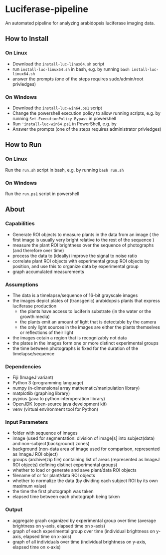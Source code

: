 # Luciferase-pipeline
An automated pipeline for analyzing arabidopsis luciferase imaging data.

## How to Install

### On Linux
* Download the `install-luc-linux64.sh` script
* run `install-luc-linux64.sh` in bash, e.g. by running `bash install-luc-linux64.sh`
* answer the prompts (one of the steps requires sudo/admin/root privledges)

### On Windows
* Download the `install-luc-win64.ps1` script
* Change the powershell execution policy to allow running scripts, e.g. by running `Set-ExecutionPolicy Bypass` in powershell
* Run `'install-luc-win64.ps1` in PowerShell, e.g. by 
* Answer the prompts (one of the steps requires administrator privledges)

## How to Run

### On Linux
Run the `run.sh` script in bash, e.g. by running `bash run.sh`

### On Windows
Run the `run.ps1` script in powershell

## About

### Capabilities
* Generate ROI objects to measure plants in the data from an image ( the first image is usually very bright relative to the rest of the sequence )
* measure the plant ROI brightness over the sequence of photographs (and therefore over time)
* process the data to (ideally) improve the signal to noise ratio
* correlate plant ROI objects with experimental group ROI objects by position, and use this to organize data by experimental group
* graph accumulated measurements

### Assumptions
* The data is a timelapse/sequence of 16-bit grayscale images 
* the images depict plates of (transgenic) arabidopsis plants that express luciferase production 
  * the plants have access to luciferin substrate (in the water or the growth media)
  * the plants emit an amount of light that is detectable by the camera
  * the only light sources in the images are either the plants themselves or reflections of their light
* the images cotain a region that is recognizably not data
* the plates in the images form one or more distinct experimental groups
* the time between photographs is fixed for the duration of the timelapse/sequence

### Dependencies
* Fiji (ImageJ variant)
* Python 3 (programming language)
* numpy (n-dimensional array mathematic/manipulation library)
* matplotlib (graphing library)
* pyjnius (java to python interoperation library)
* OpenJDK (open-source java development kit)
* venv (virtual environment tool for Python)

### Input Parameters
* folder with sequence of images
* image (used for segmentation: division of image[s] into subject(data) and non-subject(background) zones)
* background (non-data area of image used for comparison, represented as ImageJ ROI object)
* groups (archive(zip file) containing list of areas (represented as ImageJ ROI objects) defining distinct experimental groups)
* whether to load or generate and save plant/data ROI objects
* filename of or for plant/data ROI objects
* whether to normalize the data (by dividing each subject ROI by its own maximum value)
* the time the first photograph was taken
* elapsed time between each photograph being taken

### Output 
* aggregate graph organized by experimental group over time (average brightness on y-axis, elapsed time on x-axis)
* graph of each experimental group over time (individual brightness on y-axis, elapsed time on x-axis)
* graph of all individuals over time (individual brightness on y-axis, elapsed time on x-axis)

